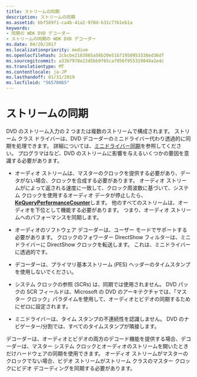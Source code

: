 ```yaml
---
title: ストリームの同期
description: ストリームの同期
ms.assetid: bbf589f1-ca4b-41a2-970d-b31c7761eb1a
keywords:
- 同期の WDK DVD デコーダー
- ストリームの同期の WDK DVD デコーダー
ms.date: 04/20/2017
ms.localizationpriority: medium
ms.openlocfilehash: 2cbcbe2183865a56b20e51b71950953338ed36df
ms.sourcegitcommit: a33b7978e22d5bb9f65ca7056f955319049a2e4c
ms.translationtype: MT
ms.contentlocale: ja-JP
ms.lasthandoff: 01/31/2019
ms.locfileid: "56570065"
---
```

# <a name="stream-synchronization"></a>ストリームの同期





DVD のストリーム入力の 2 つまたは複数のストリームで構成されます。 ストリーム クラス ドライバーは、DVD デコーダーのミニドライバー代わり透過的に同期を処理できます。 詳細については、[ミニドライバー同期](minidriver-synchronization.md)を参照してください。 プログラマはなど、DVD のストリームに影響を与えるいくつかの要因を意識する必要があります。

-   オーディオ ストリームは、マスターのクロックを提供する必要があり、データがない場合、クロックを合成する必要があります。 オーディオ ストリームがによって返される速度に一致して、クロック周波数に基づいて、システム クロックを使用するオーディオ データが停止したら、 [ **KeQueryPerformanceCounter**](https://msdn.microsoft.com/library/windows/hardware/ff553053)します。 他のすべてのストリームは、オーディオを下位として機能する必要があります。 つまり、オーディオ ストリームへのパフォーマンスを同期します。

-   オーディオのソフトウェア デコーダーは、ユーザー モードでサポートする必要があります。 クロックのフォワーダー DirectShow フィルターは、ミニドライバーに DirectShow クロックを転送します。 これは、ミニドライバーに透過的です。

-   デコーダーは、プライマリ基本ストリーム (PES) ヘッダーのタイムスタンプを使用しないでください。

-   システム クロックの参照 (SCRs) は、同期では使用されません。 DVD パックの SCR フィールドは、Microsoft の DVD のアーキテクチャでは、「マスター クロック」パラダイムを使用して、オーディオとビデオの同期するためにゼロに設定されます。

-   ミニドライバーは、タイム スタンプの不連続性を認識しません。 DVD のナビゲーター/分割では、すべてのタイムスタンプが隣接します。

デコーダーは、オーディオとビデオの両方のデコード機能を提供する場合、デコーダーは、マスター システム クロックとオーディオのストリームを開いたときだけハードウェアの同期を使用できます。 オーディオ ストリームがマスターのクロックでない場合、ビデオ ストリームがストリーム クラスのマスター クロックにビデオ デコーディングを同期する必要があります。

 

 




